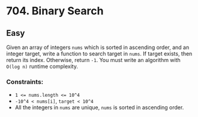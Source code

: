 # 704. Binary Search

## Easy

Given an array of integers `nums` which is sorted in ascending order, and an integer target, write a function to search
target in `nums`. If target exists, then return its index. Otherwise, return `-1`. You must write an algorithm
with `O(log n)` runtime complexity.

### Constraints:

- `1 <= nums.length <= 10^4`
- `-10^4 < nums[i]`, `target < 10^4`
- All the integers in `nums` are unique, `nums` is sorted in ascending order.
